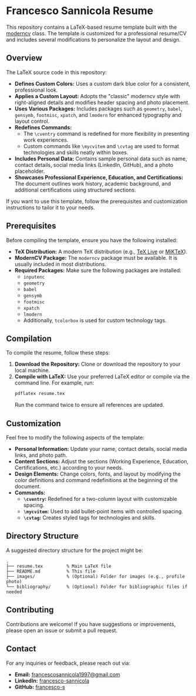 # Francesco Sannicola Resume

This repository contains a LaTeX-based resume template built with the [moderncv](https://www.ctan.org/pkg/moderncv) class. The template is customized for a professional resume/CV and includes several modifications to personalize the layout and design.

## Overview

The LaTeX source code in this repository:

- **Defines Custom Colors:** Uses a custom dark blue color for a consistent, professional look.
- **Applies a Custom Layout:** Adopts the "classic" moderncv style with right-aligned details and modifies header spacing and photo placement.
- **Uses Various Packages:** Includes packages such as `geometry`, `babel`, `gensymb`, `footmisc`, `xpatch`, and `lmodern` for enhanced typography and layout control.
- **Redefines Commands:**
  - The `\cventry` command is redefined for more flexibility in presenting work experiences.
  - Custom commands like `\mycvitem` and `\cvtag` are used to format technologies and skills neatly within boxes.
- **Includes Personal Data:** Contains sample personal data such as name, contact details, social media links (LinkedIn, GitHub), and a photo placeholder.
- **Showcases Professional Experience, Education, and Certifications:** The document outlines work history, academic background, and additional certifications using structured sections.

If you want to use this template, follow the prerequisites and customization instructions to tailor it to your needs.

## Prerequisites

Before compiling the template, ensure you have the following installed:

- **TeX Distribution:** A modern TeX distribution (e.g., [TeX Live](https://www.tug.org/texlive/) or [MiKTeX](https://miktex.org/)).
- **ModernCV Package:** The `moderncv` package must be available. It is usually included in most distributions.
- **Required Packages:** Make sure the following packages are installed:
  - `inputenc`
  - `geometry`
  - `babel`
  - `gensymb`
  - `footmisc`
  - `xpatch`
  - `lmodern`
  - Additionally, `tcolorbox` is used for custom technology tags.

## Compilation

To compile the resume, follow these steps:

1. **Download the Repository:** Clone or download the repository to your local machine.
2. **Compile with LaTeX:** Use your preferred LaTeX editor or compile via the command line. For example, run:
   ```bash
   pdflatex resume.tex
   ```
   Run the command twice to ensure all references are updated.

## Customization

Feel free to modify the following aspects of the template:

- **Personal Information:** Update your name, contact details, social media links, and photo path.
- **Content Sections:** Adjust the sections (Working Experience, Education, Certifications, etc.) according to your needs.
- **Design Elements:** Change colors, fonts, and layout by modifying the color definitions and command redefinitions at the beginning of the document.
- **Commands:**
  - **`\cventry`:** Redefined for a two-column layout with customizable spacing.
  - **`\mycvitem`:** Used to add bullet-point items with controlled spacing.
  - **`\cvtag`:** Creates styled tags for technologies and skills.

## Directory Structure

A suggested directory structure for the project might be:

```
.
├── resume.tex         % Main LaTeX file
├── README.md          % This file
├── images/            % (Optional) Folder for images (e.g., profile photo)
└── bibliography/      % (Optional) Folder for bibliographic files if needed
```

## Contributing

Contributions are welcome! If you have suggestions or improvements, please open an issue or submit a pull request.

## Contact

For any inquiries or feedback, please reach out via:

- **Email:** [francescosannicola1997@gmail.com](mailto:francescosannicola1997@gmail.com)
- **LinkedIn:** [francesco-sannicola](https://www.linkedin.com/in/francesco-sannicola)
- **GitHub:** [francesco-s](https://github.com/francesco-s)
